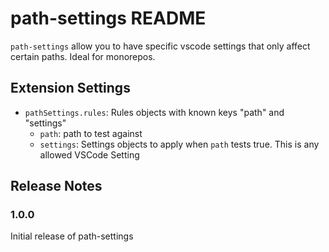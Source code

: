 # path-settings README

`path-settings` allow you to have specific vscode settings that only affect certain paths. Ideal for monorepos.

## Extension Settings

* `pathSettings.rules`: Rules objects with known keys "path" and "settings"
    * `path`: path to test against
    * `settings`: Settings objects to apply when `path` tests true. This is any allowed VSCode Setting

## Release Notes

### 1.0.0

Initial release of path-settings
